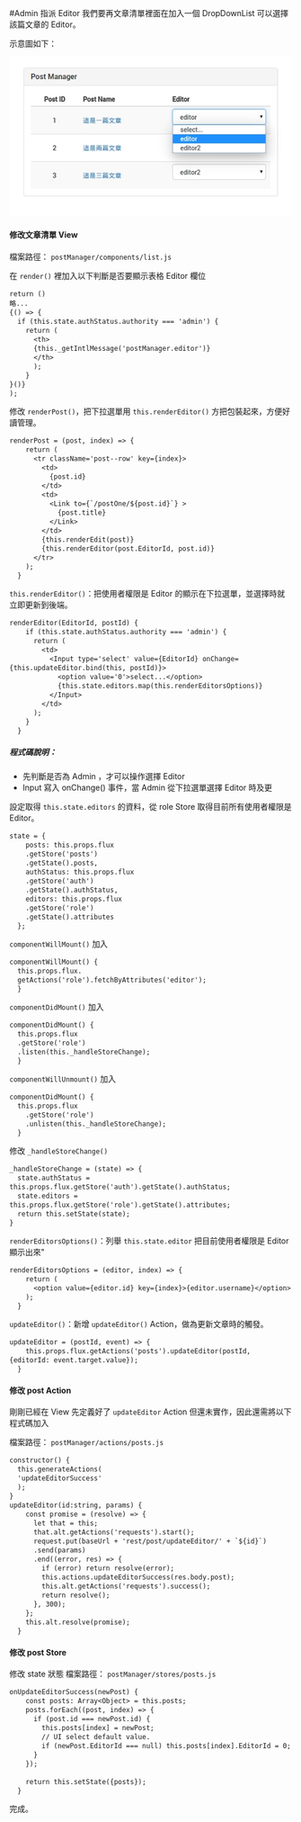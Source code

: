 #Admin 指派 Editor
我們要再文章清單裡面在加入一個 DropDownList 可以選擇該篇文章的 Editor。

示意圖如下：

![指定文章編輯者（Editor）](../Image/AdminSelectEditor.jpeg "指定文章編輯者（Editor）")


#### 修改文章清單 View
檔案路徑： `postManager/components/list.js`

在 `render()` 裡加入以下判斷是否要顯示表格 Editor 欄位
```
return ()
略...
{() => {
  if (this.state.authStatus.authority === 'admin') {
    return (
      <th>
      {this._getIntlMessage('postManager.editor')}
      </th>
      );
    }
}()}
);
```

修改 `renderPost()`，把下拉選單用 `this.renderEditor()` 方把包裝起來，方便好讀管理。
```
renderPost = (post, index) => {
    return (
      <tr className='post--row' key={index}>
        <td>
          {post.id}
        </td>
        <td>
          <Link to={`/postOne/${post.id}`} >
            {post.title}
          </Link>
        </td>
        {this.renderEdit(post)}
        {this.renderEditor(post.EditorId, post.id)}
      </tr>
    );
  }
```

`this.renderEditor()`：把使用者權限是 Editor 的顯示在下拉選單，並選擇時就立即更新到後端。
```
renderEditor(EditorId, postId) {
    if (this.state.authStatus.authority === 'admin') {
      return (
        <td>
          <Input type='select' value={EditorId} onChange={this.updateEditor.bind(this, postId)}>
            <option value='0'>select...</option>
            {this.state.editors.map(this.renderEditorsOptions)}
          </Input>
        </td>
      );
    }
  }
```
##### 程式碼說明：
* 先判斷是否為 Admin ，才可以操作選擇 Editor
* Input 寫入 onChange() 事件，當 Admin 從下拉選單選擇 Editor 時及更

設定取得 `this.state.editors` 的資料，從 role Store 取得目前所有使用者權限是 Editor。
```
state = {
    posts: this.props.flux
    .getStore('posts')
    .getState().posts,
    authStatus: this.props.flux
    .getStore('auth')
    .getState().authStatus,
    editors: this.props.flux
    .getStore('role')
    .getState().attributes
  };
```

`componentWillMount()` 加入
```
componentWillMount() {
  this.props.flux.
  getActions('role').fetchByAttributes('editor');
  }
```

`componentDidMount()` 加入
```
componentDidMount() {
  this.props.flux
  .getStore('role')
  .listen(this._handleStoreChange);
  }
```

`componentWillUnmount()` 加入
```
componentDidMount() {
  this.props.flux
    .getStore('role')
    .unlisten(this._handleStoreChange);
  }
```
修改 `_handleStoreChange()`
```
_handleStoreChange = (state) => {
  state.authStatus = this.props.flux.getStore('auth').getState().authStatus;
  state.editors = this.props.flux.getStore('role').getState().attributes;
  return this.setState(state);
}
```

`renderEditorsOptions()`：列舉 `this.state.editor` 把目前使用者權限是 Editor 顯示出來"
```
renderEditorsOptions = (editor, index) => {
    return (
      <option value={editor.id} key={index}>{editor.username}</option>
    );
  }
```

`updateEditor()`：新增 `updateEditor()` Action，做為更新文章時的觸發。
```
updateEditor = (postId, event) => {
    this.props.flux.getActions('posts').updateEditor(postId, {editorId: event.target.value});
  }
```

#### 修改 post Action
剛剛已經在 View 先定義好了 `updateEditor` Action 但還未實作，因此還需將以下程式碼加入

檔案路徑： `postManager/actions/posts.js`
```
constructor() {
  this.generateActions(
  'updateEditorSuccess'
  );
}
updateEditor(id:string, params) {
    const promise = (resolve) => {
      let that = this;
      that.alt.getActions('requests').start();
      request.put(baseUrl + 'rest/post/updateEditor/' + `${id}`)
      .send(params)
      .end((error, res) => {
        if (error) return resolve(error);
        this.actions.updateEditorSuccess(res.body.post);
        this.alt.getActions('requests').success();
        return resolve();
      }, 300);
    };
    this.alt.resolve(promise);
  }
```

#### 修改 post Store
修改 state 狀態
檔案路徑： `postManager/stores/posts.js`
```
onUpdateEditorSuccess(newPost) {
    const posts: Array<Object> = this.posts;
    posts.forEach((post, index) => {
      if (post.id === newPost.id) {
        this.posts[index] = newPost;
        // UI select default value.
        if (newPost.EditorId === null) this.posts[index].EditorId = 0;
      }
    });

    return this.setState({posts});
  }
```

完成。
